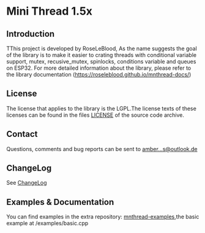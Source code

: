 Mini Thread 1.5x
=======
Introduction
------------

TThis project is developed by RoseLeBlood, As the name suggests the goal of the library is to make it easier to crating threads with conditional variable support, mutex, recusive_mutex, spinlocks, conditions variable and queues on ESP32. For more detailed information about the library, please refer to the library documentation (https://roseleblood.github.io/mnthread-docs/)

License
-------

The license that applies to the library is the LGPL.The license texts of these
licenses can be found in the files [LICENSE](LICENSE.md) of the
source code archive.


Contact
-------

Questions, comments and bug reports can be sent to
[amber...s@outlook.de](mailto:ambersophia.shroeck@outlook.de)

ChangeLog
---------
See [ChangeLog](ChangeLog.md)

Examples & Documentation
---------
You can find examples in the extra repository: [mnthread-examples](https://github.com/RoseLeBlood/mnthread-examples),the basic example at /examples/basic.cpp 
